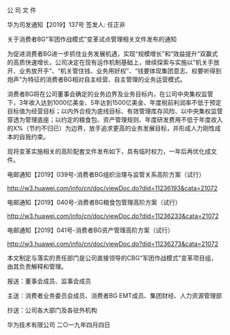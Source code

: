 ﻿公  司  文  件

 

华为司发通知【2019】137号                      签发人: 任正非

 关于消费者BG“军团作战模式”变革试点管理相关文件发布的通知

 

为促进消费者BG进一步抓住业务发展机遇，实现“规模增长”和“效益提升”双赢式的高质快速增长，公司决定在现有运作机制基础上，继续探索与实施以“机关手放开、业务放开手”、“机关管住钱、业务用好权”、“钱要体现集团意志、权要听得到炮声”为特征的消费者BG相对自主经营、自主管理的业务运营模式。

消费者BG将在公司董事会确定的业务边界及业务目标内，在公司中央集权监管下，3年收入达到1000亿美金、5年达到1500亿美金、年度税前利润率不低于预定目标值为经营目标；以内外合规为底线目标、有效管理库存风险、以中央集权监管穿透为管理底座；以约定的粮食包、资产管理规则、年度研发费用不低于年度收入的X%（节约不归已）为边界，放手追求更高的业务发展目标，并形成人力刚性成本的自我约束。

现将变革实施相关的高阶配套文件发布如下，具有临时权力，一年后再优化成文件。

 

电邮通知【2019】039号-消费者BG组织治理与监管关系高阶方案（试行）

http://w3.huawei.com/info/cn/doc/viewDoc.do?did=11236193&cata=21072

电邮通知【2019】040号-消费者BG粮食包管理高阶方案（试行）

http://w3.huawei.com/info/cn/doc/viewDoc.do?did=11236233&cata=21072

电邮通知【2019】041号-消费者BG资产管理高阶方案（试行）

http://w3.huawei.com/info/cn/doc/viewDoc.do?did=11236273&cata=21072

 

本文制定与落实的责任部门是公司直接领导的CBG“军团作战模式”变革项目组，由其负责解释和管理。

 

报送：董事会成员、监事会成员

主送：消费者业务委员会成员、消费者BG EMT成员、集团财经、人力资源管理部

抄送：公司各大部门及各驻外机构

华为技术有限公司                                                                                                                   二○一九年四月四日